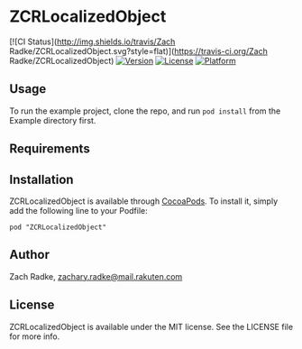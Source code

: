 # ZCRLocalizedObject

[![CI Status](http://img.shields.io/travis/Zach Radke/ZCRLocalizedObject.svg?style=flat)](https://travis-ci.org/Zach Radke/ZCRLocalizedObject)
[![Version](https://img.shields.io/cocoapods/v/ZCRLocalizedObject.svg?style=flat)](http://cocoadocs.org/docsets/ZCRLocalizedObject)
[![License](https://img.shields.io/cocoapods/l/ZCRLocalizedObject.svg?style=flat)](http://cocoadocs.org/docsets/ZCRLocalizedObject)
[![Platform](https://img.shields.io/cocoapods/p/ZCRLocalizedObject.svg?style=flat)](http://cocoadocs.org/docsets/ZCRLocalizedObject)

## Usage

To run the example project, clone the repo, and run `pod install` from the Example directory first.

## Requirements

## Installation

ZCRLocalizedObject is available through [CocoaPods](http://cocoapods.org). To install
it, simply add the following line to your Podfile:

    pod "ZCRLocalizedObject"

## Author

Zach Radke, zachary.radke@mail.rakuten.com

## License

ZCRLocalizedObject is available under the MIT license. See the LICENSE file for more info.

